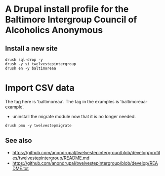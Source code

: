 # A Drupal install profile for the Baltimore Intergroup Council of Alcoholics Anonymous

## Install a new site

```
drush sql-drop -y
drush -y si twelvestepintergroup
drush en -y baltimoreaa
```

# Import CSV data

The tag here is 'baltimoreaa'. The tag in the examples is 'baltimoreaa-example'.

* uninstall the migrate module now that it is no longer needed.
```
drush pmu -y twelvestepmigrate
```

## See also

* https://github.com/anondrupal/twelvestepintergroup/blob/develop/profiles/twelvestepintergroup/README.md 
* https://github.com/anondrupal/twelvestepintergroup/blob/develop/README.txt
